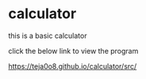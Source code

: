 # calculator

this is a basic calculator

click the below link to view the program

https://teja0o8.github.io/calculator/src/
